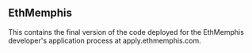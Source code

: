 ## EthMemphis
This contains the final version of the code deployed for the EthMemphis developer's application process at apply.ethmemphis.com. 
